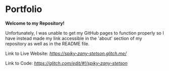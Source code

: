 # Portfolio

**Welcome to my Repository!**

Unfortunately, I was unable to get my GitHub pages to function properly so I have instead made my link accessible in the 'about' section of my repository as well as in the README file.

Link to Live Website: *https://spiky-zany-stetson.glitch.me/*

Link to Code: *https://glitch.com/edit/#!/spiky-zany-stetson*
